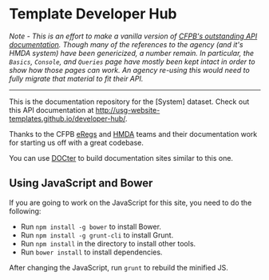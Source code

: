 Template Developer Hub 
====================

*Note - This is an effort to make a vanilla version of [CFPB's outstanding API documentation](https://github.com/cfpb/api).  Though many of the references to the agency (and it's HMDA system) have been genericized, a number remain.  In particular, the `Basics`, `Console`, and `Queries` page have mostly been kept intact in order to show how those pages can work.  An agency re-using this would need to fully migrate that material to fit their API.*

----

This is the documentation repository for the [System] dataset.
Check out this API documentation at http://usg-website-templates.github.io/developer-hub/.

Thanks to the CFPB [eRegs](https://github.com/cfpb/regulations-core) and [HMDA](https://github.com/cfpb/api) teams and their documentation work for starting us off with a great codebase.

You can use [DOCter](https://github.com/cfpb/DOCter) to build documentation sites similar to this one.

## Using JavaScript and Bower

If you are going to work on the JavaScript for this site, you need to do the following:

* Run `npm install -g bower` to install Bower.
* Run `npm install -g grunt-cli` to install Grunt.
* Run `npm install` in the directory to install other tools.
* Run `bower install` to install dependencies.

After changing the JavaScript, run `grunt` to rebuild the minified JS.


